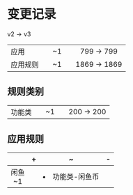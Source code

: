 # 变更记录

v2 -> v3

||||||
|-|:-:|:-:|:-:|:-:|
|应用||~1||799 -> 799|
|应用规则||~1||1869 -> 1869|

## 规则类别

||||||
|-|:-:|:-:|:-:|:-:|
|功能类||~1||200 -> 200|

## 应用规则

||+|~|-|
|:-:|-|-|-|
|闲鱼<br>~1||<li>功能类-闲鱼币||
